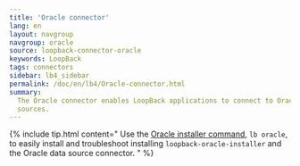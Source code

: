 ```yaml
---
title: 'Oracle connector'
lang: en
layout: navgroup
navgroup: oracle
source: loopback-connector-oracle
keywords: LoopBack
tags: connectors
sidebar: lb4_sidebar
permalink: /doc/en/lb4/Oracle-connector.html
summary:
  The Oracle connector enables LoopBack applications to connect to Oracle data
  sources.
---
```


{% include tip.html content="
Use the [Oracle installer command](Oracle-installer-command.html), `lb oracle`,
to easily install and troubleshoot installing `loopback-oracle-installer`
and the Oracle data source connector.
" %}
